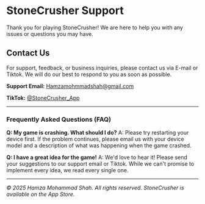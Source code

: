 # StoneCrusher Support

Thank you for playing StoneCrusher! We are here to help you with any issues or questions you may have.

## Contact Us

For support, feedback, or business inquiries, please contact us via E-mail or Tiktok. We will do our best to respond to you as soon as possible.

**Support Email:** [Hamzamohmmadshah@gmail.com](mailto:your-support-email@example.com)

**TikTok:** [@StoneCrusher_App](https://www.tiktok.com/@StoneCrusher_App)

---

### Frequently Asked Questions (FAQ)

**Q: My game is crashing. What should I do?**
A: Please try restarting your device first. If the problem continues, please email us with your device model and a description of what was happening when the game crashed.

**Q: I have a great idea for the game!**
A: We'd love to hear it! Please send your suggestions to our support email or Tiktok. While we can't promise to implement every idea, we read every single one.

---
*© 2025 Hamza Mohammad Shah. All rights reserved.*
*StoneCrusher is available on the App Store.*
